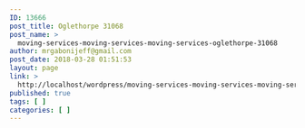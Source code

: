 ```yaml
---
ID: 13666
post_title: Oglethorpe 31068
post_name: >
  moving-services-moving-services-moving-services-oglethorpe-31068
author: mrgabonijeff@gmail.com
post_date: 2018-03-28 01:51:53
layout: page
link: >
  http://localhost/wordpress/moving-services-moving-services-moving-services-oglethorpe-31068/
published: true
tags: [ ]
categories: [ ]
---
```

